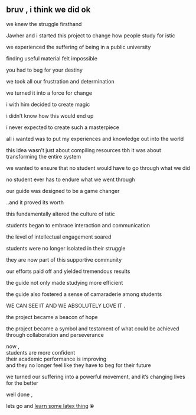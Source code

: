 ## bruv , i think we did ok

we knew the struggle firsthand

Jawher and i started this project to change how people study for istic

we experienced the suffering of being in a public university 

finding useful material felt impossible 

you had to beg for your destiny

we took all our frustration and determination 

we turned it into a force for change

i with him decided to create magic

i didn’t know how this would end up

i never expected to create such a masterpiece

all i wanted was to put my experiences and knowledge out into the world

this idea wasn’t just about compiling resources tbh it was about transforming the entire system


we wanted to ensure that no student would have to go through what we did

no student ever has to endure what we went through

our guide was designed to be a game changer

..and it proved its worth

this fundamentally altered the culture of istic

students began to embrace interaction and communication

the level of intellectual engagement soared

students were no longer isolated in their struggle

they are now part of this supportive community

our efforts paid off and yielded tremendous results

the guide not only made studying more efficient 

the guide also fostered a sense of camaraderie among students 

WE CAN SEE IT AND WE ABSOLUTELY LOVE IT .

the project became a beacon of hope 

the project became a symbol and testament of what could be achieved through collaboration and perseverance

now , <br>
students are more confident <br>
their academic performance is improving <br>
and they no longer feel like they have to beg for their future

we turned our suffering into a powerful movement, and it’s changing lives for the better

well done ,

lets go and [learn some latex thing](learntex.md) ⦿
